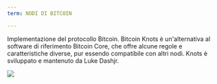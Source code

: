 ```yaml
---
term: NODI DI BITCOIN

---
```

Implementazione del protocollo Bitcoin. Bitcoin Knots è un'alternativa al software di riferimento Bitcoin Core, che offre alcune regole e caratteristiche diverse, pur essendo compatibile con altri nodi. Knots è sviluppato e mantenuto da Luke Dashjr.

![](../../dictionnaire/assets/51.webp)